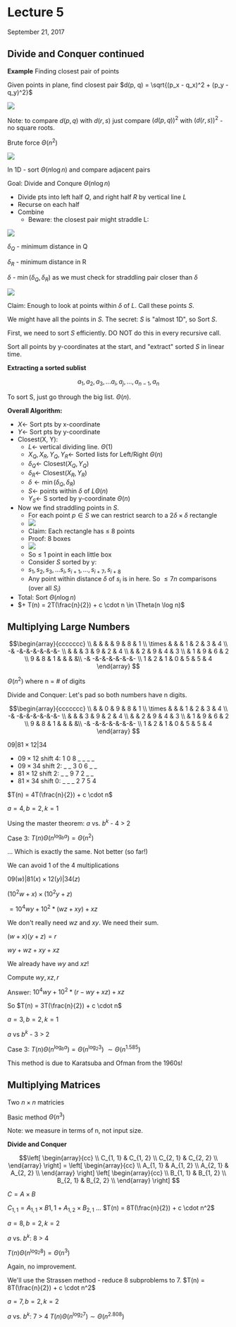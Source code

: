 # Lecture 5

September 21, 2017

## Divide and Conquer continued
**Example** Finding closest pair of points

Given points in plane, find closest pair $d(p, q) = \sqrt{(p_x - q_x)^2 + (p_y - q_y)^2}$

![](https://i.imgur.com/oEDV8aV.png)

Note: to compare $d(p, q)$ with $d(r, s)$ just compare $(d(p, q))^2$ with $(d(r, s))^2$ - no square roots.

Brute force $\Theta(n^2)$

![](https://i.imgur.com/3ffWp4X.png)

In 1D - sort $\Theta(n \log n)$ and compare adjacent pairs

Goal: Divide and Conqure $\Theta(n \log n)$

* Divide pts into left half $Q$, and right half $R$ by vertical line $L$
* Recurse on each half
* Combine
	* Beware: the closest pair might straddle L:

![](https://i.imgur.com/S5bz4Yt.png)

$\delta_Q$ - minimum distance in Q

$\delta_R$ - minimum distance in R

$\delta$ - $\min(\delta_Q, \delta_R)$ as we must check for straddling pair closer than $\delta$

![](https://i.imgur.com/Chr4bSA.png)

Claim: Enough to look at points within $\delta$ of $L$. Call these points $S$.

We might have all the points in $S$. The secret: $S$ is "almost 1D", so Sort $S$.

First, we need to sort $S$ efficiently. DO NOT do this in every recursive call.

Sort all points by y-coordinates at the start, and "extract" sorted $S$ in linear time.

**Extracting a sorted sublist**

$$a_1, a_2, a_3, ... a_i, a_j, ..., a_{n-1}, a_n$$

To sort S, just go through the big list. $\Theta(n)$.

**Overall Algorithm:**

* $X \leftarrow$ Sort pts by x-coordinate
* $Y \leftarrow$ Sort pts by y-coordinate
* Closest(X, Y):
	* $L \leftarrow$ vertical dividing line. $\Theta(1)$
	* $X_Q, X_R, Y_Q, Y_R \leftarrow$ Sorted lists for Left/Right $\Theta(n)$
	* $\delta_Q \leftarrow$ Closest($X_Q, Y_Q$)
	* $\delta_R \leftarrow$ Closest($X_R, Y_R$)
	* $\delta \leftarrow \min(\delta_Q, \delta_R)$
	* $S \leftarrow$ points within $\delta$ of $L \Theta(n)$
	* $Y_S \leftarrow$ S sorted by y-coordinate $\Theta(n)$
* Now we find straddling points in $S$.
	* For each point $p \in S$ we can restrict search to a $2 \delta \times \delta$ rectangle
	* ![](https://i.imgur.com/nkSTF05.png)
	* Claim: Each rectangle has $\leq$ 8 points
	* Proof: 8 boxes
	* ![](https://i.imgur.com/RcEp8jQ.png)
	* So $\leq$ 1 point in each little box
	* Consider $S$ sorted by y:
	* $s_1, s_2, s_3, ... s_i, s_{i+1}, ..., s_{i+7}, s_{i+8}$
	* Any point within distance $\delta$ of $s_i$ is in here. So $\leq 7n$ comparisons (over all $S_i$)
* Total: Sort $\Theta(n \log n)$
* $+ T(n) = 2T(\frac{n}{2}) + c \cdot n \in \Theta(n \log n)$

## Multiplying Large Numbers

$$\begin{array}{ccccccc} \\
& & & & 9 & 8 & 1 \\
\times & & & 1 & 2 & 3 & 4 \\
-& -&-&-&-&-&-&- \\
& & & 3 & 9 & 2 & 4 \\
& & 2 & 9 & 4 & 3 \\
& 1 & 9 & 6 & 2 \\
9 & 8 & 1 & & & &\\
-& -&-&-&-&-&-&- \\
1 & 2 & 1 & 0 & 5 & 5 & 4
\end{array}
$$


$\Theta(n^2)$ where n = # of digits

Divide and Conquer: Let's pad so both numbers have n digits. 

$$\begin{array}{ccccccc} \\
& & 0 & 9 & 8 & 1 \\
\times & & & 1 & 2 & 3 & 4 \\
-& -&-&-&-&-&-&- \\
& & & 3 & 9 & 2 & 4 \\
& & 2 & 9 & 4 & 3 \\
& 1 & 9 & 6 & 2 \\
9 & 8 & 1 & & & &\\
-& -&-&-&-&-&-&- \\
1 & 2 & 1 & 0 & 5 & 5 & 4
\end{array}
$$


$09 | 81 \times 12 | 34$

* $09 \times 12$ shift 4: 1 0 8 _ _ _ _
* $09 \times 34$ shift 2: _ _ 3 0 6 _ _
* $81 \times 12$ shift 2: _ _ 9 7 2 _ _
* $81 \times 34$ shift 0: _ _ _ 2 7 5 4

$T(n) = 4T(\frac{n}{2}) + c \cdot n$

$a = 4, b = 2, k = 1$

Using the master theorem: $a$ vs. $b^k$ - 4 > 2

Case 3: $T(n) \Theta(n^{\log_b a}) = \Theta(n^2)$

... Which is exactly the same. Not better (so far!)

We can avoid 1 of the 4 multiplications

$09 (w) | 81 (x) \times 12 (y) | 34 (z)$

$(10^2w + x) \times (10^2y + z)$

$= 10^4wy + 10^2*(wz + xy) + xz$

We don't really need $wz$ and $xy$. We need their sum.

$(w + x)(y + z) = r$

$wy + wz + xy + xz$

We already have $wy$ and $xz$!

Compute $wy, xz, r$

Answer: $10^4wy + 10^2*(r - wy + xz) + xz$

So $T(n) = 3T(\frac{n}{2}) + c \cdot n$

$a = 3, b = 2, k = 1$

$a$ vs $b^k$ - 3 > 2

Case 3: $T(n) \Theta(n^{\log_b a}) = \Theta(n^{\log_2 3})$
$\sim \Theta(n^{1.585})$

This method is due to Karatsuba and Ofman from the 1960s!


## Multiplying Matrices

Two $n \times n$ matricies

Basic method $\Theta(n^3)$

Note: we measure in terms of n, not input size.

**Divide and Conquer**

$$\left[ \begin{array}{cc} \\
C_{1, 1} & C_{1, 2} \\
C_{2, 1} & C_{2, 2} \\
\end{array} \right] = \left[ \begin{array}{cc} \\
A_{1, 1} & A_{1, 2} \\
A_{2, 1} & A_{2, 2} \\
\end{array} \right] \left[ \begin{array}{cc} \\
B_{1, 1} & B_{1, 2} \\
B_{2, 1} & B_{2, 2} \\
\end{array} \right]
$$

$C = A \times B$

$C_{1, 1} = A_{1, 1} \times B{1, 1} + A_{1, 2} \times B_{2, 1}$
...
$T(n) = 8T(\frac{n}{2}) + c \cdot n^2$

$a = 8, b = 2, k = 2$

$a$ vs. $b^k$: 8 > 4

$T(n) \Theta(n^{\log_2 8}) = \Theta(n^3)$

Again, no improvement.

We'll use the Strassen method - reduce 8 subproblems to 7.
$T(n) = 8T(\frac{n}{2}) + c \cdot n^2$

$a = 7, b = 2, k = 2$

$a$ vs. $b^k$: 7 > 4
$T(n) \Theta(n^{\log_2 7}) \sim \Theta(n^{2.808})$